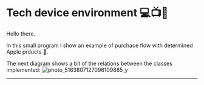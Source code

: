 # Tech device environment 💻📺📱

Hello there.

In this small program I show an example of purchace flow with determined Apple prducts 🍎. 

The next diagram shows a bit of the relations between the classes implemented:
![photo_5163807127096109885_y](https://user-images.githubusercontent.com/109924753/220498770-646b8e41-5e78-4b31-8b3c-11b6af34bfe1.jpg)


----

